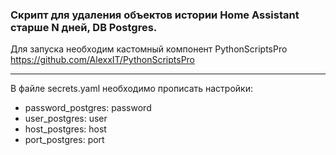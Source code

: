 ### Скрипт для удаления объектов истории Home Assistant старше N дней, DB Postgres.
Для запуска необходим кастомный компонент PythonScriptsPro https://github.com/AlexxIT/PythonScriptsPro
***
В файле secrets.yaml необходимо прописать настройки:
- password_postgres: password
- user_postgres: user
- host_postgres: host
- port_postgres: port
